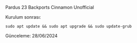 Pardus 23 Backports Cinnamon Unofficial

Kurulum sonrası:

```
sudo apt update && sudo apt upgrade && sudo update-grub
```

Günceleme: 28/06/2024
